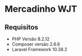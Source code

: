# Mercadinho WJT

## Requisitos

- PHP Versão 8.2.12
- Composer versão 2.6.6
- Laravel Framework 10.38.2